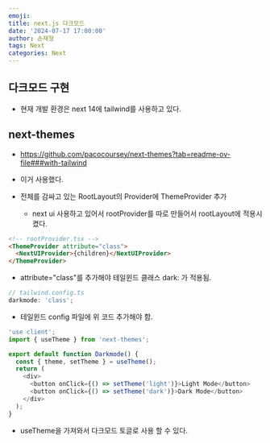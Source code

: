 ```yaml
---
emoji:
title: next.js 다크모드
date: '2024-07-17 17:00:00'
author: 손재형
tags: Next
categories: Next
---
```


## 다크모드 구현

- 현재 개발 환경은 next 14에 tailwind를 사용하고 있다.

## next-themes

- https://github.com/pacocoursey/next-themes?tab=readme-ov-file###with-tailwind
- 이거 사용했다.

- 전체를 감싸고 있는 RootLayout의 Provider에 ThemeProvider 추가
  - next ui 사용하고 있어서 rootProvider를 따로 만들어서 rootLayout에 적용시켰다.

```html
<!-- rootProvider.tsx -->
<ThemeProvider attribute="class">
  <NextUIProvider>{children}</NextUIProvider>
</ThemeProvider>
```

- attribute="class"를 추가해야 테일윈드 클래스 dark: 가 적용됨.

```ts
// tailwind.config.ts
darkmode: 'class';
```

- 테일윈드 config 파일에 위 코드 추가해야 함.

```ts
'use client';
import { useTheme } from 'next-themes';

export default function Darkmode() {
  const { theme, setTheme } = useTheme();
  return (
    <div>
      <button onClick={() => setTheme('light')}>Light Mode</button>
      <button onClick={() => setTheme('dark')}>Dark Mode</button>
    </div>
  );
}
```

- useTheme을 가져와서 다크모드 토글로 사용 할 수 있다.
